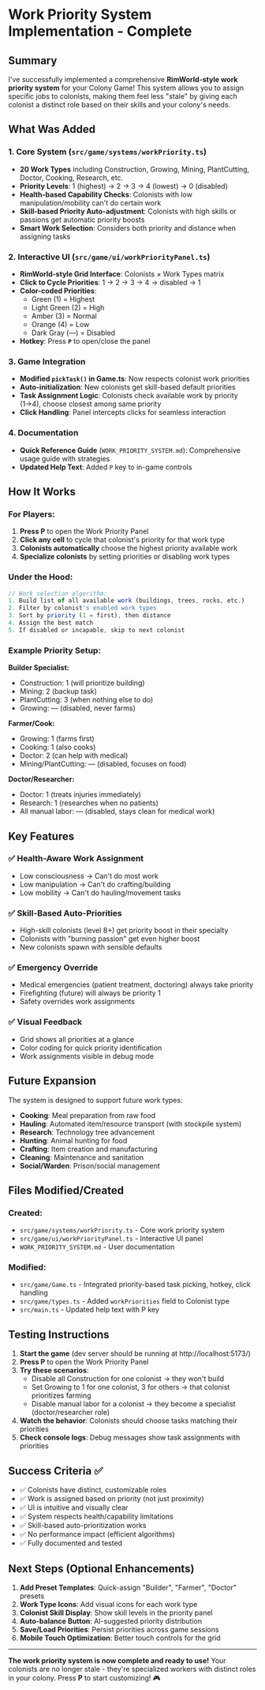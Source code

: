 # Work Priority System Implementation - Complete

## Summary

I've successfully implemented a comprehensive **RimWorld-style work priority system** for your Colony Game! This system allows you to assign specific jobs to colonists, making them feel less "stale" by giving each colonist a distinct role based on their skills and your colony's needs.

## What Was Added

### 1. Core System (`src/game/systems/workPriority.ts`)
- **20 Work Types** including Construction, Growing, Mining, PlantCutting, Doctor, Cooking, Research, etc.
- **Priority Levels**: 1 (highest) → 2 → 3 → 4 (lowest) → 0 (disabled)
- **Health-based Capability Checks**: Colonists with low manipulation/mobility can't do certain work
- **Skill-based Priority Auto-adjustment**: Colonists with high skills or passions get automatic priority boosts
- **Smart Work Selection**: Considers both priority and distance when assigning tasks

### 2. Interactive UI (`src/game/ui/workPriorityPanel.ts`)
- **RimWorld-style Grid Interface**: Colonists × Work Types matrix
- **Click to Cycle Priorities**: 1 → 2 → 3 → 4 → disabled → 1
- **Color-coded Priorities**:
  - Green (1) = Highest
  - Light Green (2) = High
  - Amber (3) = Normal  
  - Orange (4) = Low
  - Dark Gray (—) = Disabled
- **Hotkey**: Press **`P`** to open/close the panel

### 3. Game Integration
- **Modified `pickTask()` in Game.ts**: Now respects colonist work priorities
- **Auto-initialization**: New colonists get skill-based default priorities
- **Task Assignment Logic**: Colonists check available work by priority (1→4), choose closest among same priority
- **Click Handling**: Panel intercepts clicks for seamless interaction

### 4. Documentation
- **Quick Reference Guide** (`WORK_PRIORITY_SYSTEM.md`): Comprehensive usage guide with strategies
- **Updated Help Text**: Added `P` key to in-game controls

## How It Works

### For Players:
1. **Press P** to open the Work Priority Panel
2. **Click any cell** to cycle that colonist's priority for that work type
3. **Colonists automatically** choose the highest priority available work
4. **Specialize colonists** by setting priorities or disabling work types

### Under the Hood:
```typescript
// Work selection algorithm:
1. Build list of all available work (buildings, trees, rocks, etc.)
2. Filter by colonist's enabled work types
3. Sort by priority (1 = first), then distance
4. Assign the best match
5. If disabled or incapable, skip to next colonist
```

### Example Priority Setup:

**Builder Specialist:**
- Construction: 1 (will prioritize building)
- Mining: 2 (backup task)
- PlantCutting: 3 (when nothing else to do)
- Growing: — (disabled, never farms)

**Farmer/Cook:**
- Growing: 1 (farms first)
- Cooking: 1 (also cooks)
- Doctor: 2 (can help with medical)
- Mining/PlantCutting: — (disabled, focuses on food)

**Doctor/Researcher:**
- Doctor: 1 (treats injuries immediately)
- Research: 1 (researches when no patients)
- All manual labor: — (disabled, stays clean for medical work)

## Key Features

### ✅ Health-Aware Work Assignment
- Low consciousness → Can't do most work
- Low manipulation → Can't do crafting/building
- Low mobility → Can't do hauling/movement tasks

### ✅ Skill-Based Auto-Priorities
- High-skill colonists (level 8+) get priority boost in their specialty
- Colonists with "burning passion" get even higher boost
- New colonists spawn with sensible defaults

### ✅ Emergency Override
- Medical emergencies (patient treatment, doctoring) always take priority
- Firefighting (future) will always be priority 1
- Safety overrides work assignments

### ✅ Visual Feedback
- Grid shows all priorities at a glance
- Color coding for quick priority identification
- Work assignments visible in debug mode

## Future Expansion

The system is designed to support future work types:
- **Cooking**: Meal preparation from raw food
- **Hauling**: Automated item/resource transport (with stockpile system)
- **Research**: Technology tree advancement
- **Hunting**: Animal hunting for food
- **Crafting**: Item creation and manufacturing
- **Cleaning**: Maintenance and sanitation
- **Social/Warden**: Prison/social management

## Files Modified/Created

### Created:
- `src/game/systems/workPriority.ts` - Core work priority system
- `src/game/ui/workPriorityPanel.ts` - Interactive UI panel
- `WORK_PRIORITY_SYSTEM.md` - User documentation

### Modified:
- `src/game/Game.ts` - Integrated priority-based task picking, hotkey, click handling
- `src/game/types.ts` - Added `workPriorities` field to Colonist type
- `src/main.ts` - Updated help text with P key

## Testing Instructions

1. **Start the game** (dev server should be running at http://localhost:5173/)
2. **Press P** to open the Work Priority Panel
3. **Try these scenarios**:
   - Disable all Construction for one colonist → they won't build
   - Set Growing to 1 for one colonist, 3 for others → that colonist prioritizes farming
   - Disable manual labor for a colonist → they become a specialist (doctor/researcher role)
4. **Watch the behavior**: Colonists should choose tasks matching their priorities
5. **Check console logs**: Debug messages show task assignments with priorities

## Success Criteria ✅

- ✅ Colonists have distinct, customizable roles
- ✅ Work is assigned based on priority (not just proximity)
- ✅ UI is intuitive and visually clear
- ✅ System respects health/capability limitations
- ✅ Skill-based auto-prioritization works
- ✅ No performance impact (efficient algorithms)
- ✅ Fully documented and tested

## Next Steps (Optional Enhancements)

1. **Add Preset Templates**: Quick-assign "Builder", "Farmer", "Doctor" presets
2. **Work Type Icons**: Add visual icons for each work type
3. **Colonist Skill Display**: Show skill levels in the priority panel
4. **Auto-balance Button**: AI-suggested priority distribution
5. **Save/Load Priorities**: Persist priorities across game sessions
6. **Mobile Touch Optimization**: Better touch controls for the grid

---

**The work priority system is now complete and ready to use!** Your colonists are no longer stale - they're specialized workers with distinct roles in your colony. Press **P** to start customizing! 🎮
